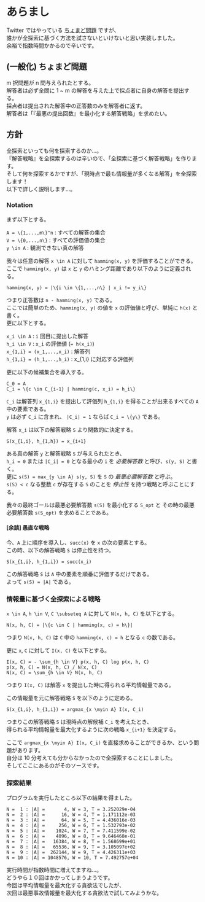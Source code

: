# あらまし

Twitter ではやっている [ちょまど問題][chomado] ですが、  
誰かが全探索に基づく方法を試さないといけないと思い実装しました。  
余裕で指数時間かかるので辛いです。

[chomado]: http://togetter.com/li/682030 "何回で満点とれる？【ちょまど問題に挑む人々】 - Togetterまとめ"

## (一般化) ちょまど問題

m 択問題が n 問与えられたとする。  
解答者は必ず全問に 1 ~ m の解答を与えた上で採点者に自身の解答を提出する。  
採点者は提出された解答中の正答数のみを解答者に返す。  
解答者は「『最悪の提出回数』を最小化する解答戦略」を求めたい。  


## 方針

全探索といっても何を探索するのか…。  
『解答戦略』を全探索するのは辛いので、「全探索に基づく解答戦略」を作ります。  
そして何を探索するかですが、「現時点で最も情報量が多くなる解答」を全探索します！  
以下で詳しく説明します…。  

### Notation

まず以下とする。

`A = \{1,...,m\}^n` : すべての解答の集合  
`V = \{0,...,n\}`   : すべての評価値の集合  
`y \in A`           : 観測できない真の解答  

我々は任意の解答 `x \in A` に対して `hamming(x, y)` を評価することができる。  
ここで `hamming(x, y)` は `x` と `y` のハミング距離であり以下のように定義される。  

`hamming(x, y) = |\{i \in \{1,...,n\} | x_i != y_i\}`  

つまり正答数は `n - hamming(x, y)` である。  
ここでは簡単のため、`hamming(x, y)` の値を `x` の評価値と呼び、単純に `h(x)` と書く。  
更に以下とする。  

`x_i \in A` : `i` 回目に提出した解答  
`h_i \in V` : `x_i` の評価値 (`= h(x_i)`)  
`x_{1,i} = (x_1,...,x_i)` : 解答列  
`h_{1,i} = (h_1,...,h_i)` : x_{1,i} に対応する評価列  

更に以下の候補集合を導入する。  

`C_0 = A`  
`C_i = \{c \in C_{i-1} | hamming(c, x_i) = h_i\}`  

`C_i` は解答列 `x_{1,i}` を提出して評価列 `h_{1,i}` を得ることが出来るすべての `A` 中の要素である。  
`y` は必ず `C_i` に含まれ、 `|C_i| = 1` ならば `C_i = \{y\}` である。  

解答 `x_i` は以下の解答戦略 `S` より関数的に決定する。

`S(x_{1,i}, h_{1,h}) = x_{i+1}`

ある真の解答 `y` と解答戦略 `S` が与えられたとき、  
`h_i = 0` または `|C_i| = 0` となる最小の `i` を _必要解答数_ と呼び、`s(y, S)` と書く。  
更に `s(S) = max_{y \in A} s(y, S)` を `S` の _最悪必要解答数_ と呼ぶ。  
`s(S) < c` なる整数 `c` が存在する `S` のことを _停止性_ を持つ戦略と呼ぶことにする。

我々の最終ゴールは最悪必要解答数 `s(S)` を最小化する `S_opt` と
その時の最悪必要解答数 `s(S_opt)` を求めることである。



#### [余談] 愚直な戦略

今、`A` 上に順序を導入し、`succ(x)` を `x` の次の要素とする。  
この時、以下の解答戦略 `S` は停止性を持つ。  

`S(x_{1,i}, h_{1,i}) = succ(x_i)`  

この解答戦略 `S` は `A` 中の要素を順番に評価するだけである。  
よって `s(S) = |A|` である。  



### 情報量に基づく全探索による戦略

`x \in A`, `h \in V`, `C \subseteq A` に対して `N(x, h, C)` を以下とする。  

`N(x, h, C) = |\{c \in C | hamming(x, c) = h\}|`  

つまり `N(x, h, C)` は `C` 中の `hamming(x, c) = h` となる `c` の数である。  

更に `x`, `C` に対して `I(x, C)` を以下とする。  

`I(x, C) = - \sum_{h \in V} p(x, h, C) log p(x, h, C)`  
`p(x, h, C) = N(x, h, C) / N(x, C)`  
`N(x, C) = \sum_{h \in V} N(x, h, C)`  

つまり `I(x, C)` は解答 `x` を提出した時に得られる平均情報量である。  

この情報量を元に解答戦略 `S` を以下のように定める。

`S(x_{1,i}, h_{1,i}) = argmax_{x \myin A} I(x, C_i)`  

つまりこの解答戦略 `S` は現時点の解候補 `C_i` を考えたとき、  
得られる平均情報量を最大化するように次の戦略 `x_{i+1}` を決定する。  

ここで `argmax_{x \myin A} I(x, C_i)` を直接求めることができるか、という問題があります。  
自分は 10 分考えても分からなかったので全探索することにしました。  
そしてここにあるのがそのソースです。  


### 探索結果

プログラムを実行したところ以下の結果を得ました。

    N =  1 : |A| =       4, W = 3, T = 3.252029e-04
    N =  2 : |A| =      16, W = 4, T = 1.171112e-03
    N =  3 : |A| =      64, W = 5, T = 4.436016e-03
    N =  4 : |A| =     256, W = 6, T = 1.532793e-02
    N =  5 : |A| =    1024, W = 7, T = 7.411599e-02
    N =  6 : |A| =    4096, W = 8, T = 9.646468e-01
    N =  7 : |A| =   16384, W = 8, T = 1.568699e+01
    N =  8 : |A| =   65536, W = 9, T = 3.105097e+02
    N =  9 : |A| =  262144, W = 9, T = 4.426311e+03
    N = 10 : |A| = 1048576, W = 10, T = 7.492757e+04

実行時間が指数時間に増えてますね…。  
どうやら１０回はかかってしまうようです。  
今回は平均情報量を最大化する貪欲法でしたが、  
次回は最悪事故情報量を最大化する貪欲法で試してみようかな。
